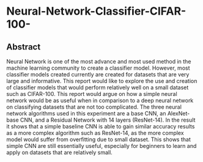 # Neural-Network-Classifier-CIFAR-100-

## Abstract

Neural Network is one of the most advance and most used method in the machine learning
community to create a classifier model. However, most classifier models created currently are
created for datasets that are very large and informative. This report would like to explore the use
and creation of classifier models that would perform relatively well on a small dataset such as
CIFAR-100. This report would argue on how a simple neural network would be as useful when in
comparison to a deep neural network on classifying datasets that are not too complicated. The
three neural network algorithms used in this experiment are a base CNN, an AlexNet-base CNN,
and a Residual Network with 14 layers (ResNet-14). In the result it shows that a simple baseline
CNN is able to gain similar accuracy results as a more complex algorithm such as ResNet-14, as
the more complex model would suffer from overfitting due to small dataset. This shows that simple
CNN are still essentially useful, especially for beginners to learn and apply on datasets that are
relatively small.
